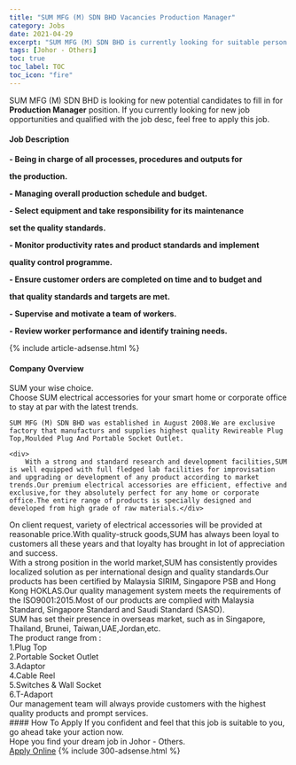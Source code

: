 ```yaml
---
title: "SUM MFG (M) SDN BHD Vacancies Production Manager" 
category: Jobs 
date: 2021-04-29 
excerpt: "SUM MFG (M) SDN BHD is currently looking for suitable person to fill in the Production Manager which based in Johor - Others" 
tags: [Johor - Others] 
toc: true 
toc_label: TOC 
toc_icon: "fire" 
--- 
```


<p>SUM MFG (M) SDN BHD is looking for new potential candidates to fill in for <b>Production Manager</b> position. If you currently looking for new job opportunities and qualified with the job desc, feel free to apply this job.
</p><div><div><h4>Job Description</h4></div><div><div><span><div><p><strong>- Being in charge of all processes, procedures and outputs for</strong></p><p><strong>the production.</strong></p><p><strong>- Managing overall production schedule and budget.</strong></p><p><strong>- Select equipment and take responsibility for its maintenance</strong></p><p><strong>set the quality standards.</strong></p><p><strong>- Monitor productivity rates and product standards and implement</strong></p><p><strong>quality control programme.</strong></p><p><strong>- Ensure customer orders are completed on time and to budget and</strong></p><p><strong>that quality standards and targets are met.</strong></p><p><strong>- Supervise and motivate a team of workers.</strong></p><p><strong>- Review worker performance and identify training needs.</strong></p></div></span></div></div></div> 
{% include article-adsense.html %} 
<div><div><h4>Company Overview</h4></div><div><div><span><div><div>
<div>
		SUM your wise choice.</div>
<div>
		Choose SUM electrical accessories for your smart home or corporate office to stay at par with the latest trends.</div>
	
	SUM MFG (M) SDN BHD was established in August 2008.We are exclusive factory that manufacturs and supplies highest quality Rewireable Plug Top,Moulded Plug And Portable Socket Outlet.
	
	<div>
		With a strong and standard research and development facilities,SUM is well equipped with full fledged lab facilities for improvisation and upgrading or development of any product according to market trends.Our premium electrical accessories are efficient, effective and exclusive,for they absolutely perfect for any home or corporate office.The entire range of products is specially designed and developed from high grade of raw materials.</div>
<div>
		On client request, variety of electrical accessories will be provided at reasonable price.With quality-struck goods,SUM has always been loyal to customers all these years and that loyalty has brought in lot of appreciation and success.</div>
<div>
		With a strong position in the world market,SUM has consistently provides localized solution as per international design and quality standards.Our products has been certified by Malaysia SIRIM, Singapore PSB and Hong Kong HOKLAS.Our quality management system meets the requirements of the ISO9001:2015.Most of our products are complied with Malaysia Standard, Singapore Standard and Saudi Standard (SASO).</div>
<div>
		SUM has set their presence in overseas market, such as in Singapore, Thailand, Brunei, Taiwan,UAE,Jordan,etc.</div>
<div>
		The product range from :</div>
<div>
		1.Plug Top</div>
<div>
		2.Portable Socket Outlet</div>
<div>
		3.Adaptor</div>
<div>
		4.Cable Reel</div>
<div>
		5.Switches &amp; Wall Socket</div>
<div>
		6.T-Adaport&#160;</div>
<div>
		Our management team will always provide customers with the highest quality products and prompt services.</div>
</div></div></span></div></div></div> 
#### How To Apply 
If you confident and feel that this job is suitable to you, go ahead take your action now. <br/> 
Hope you find your dream job in Johor - Others. <br/> 
<a href="https://www.jobstreet.com.my/en/job/production-manager-4552178?jobId=jobstreet-my-job-4552178&" class="btn btn--info" target="_blank" rel="nofollow noopenner">Apply Online</a> 
{% include 300-adsense.html %} 